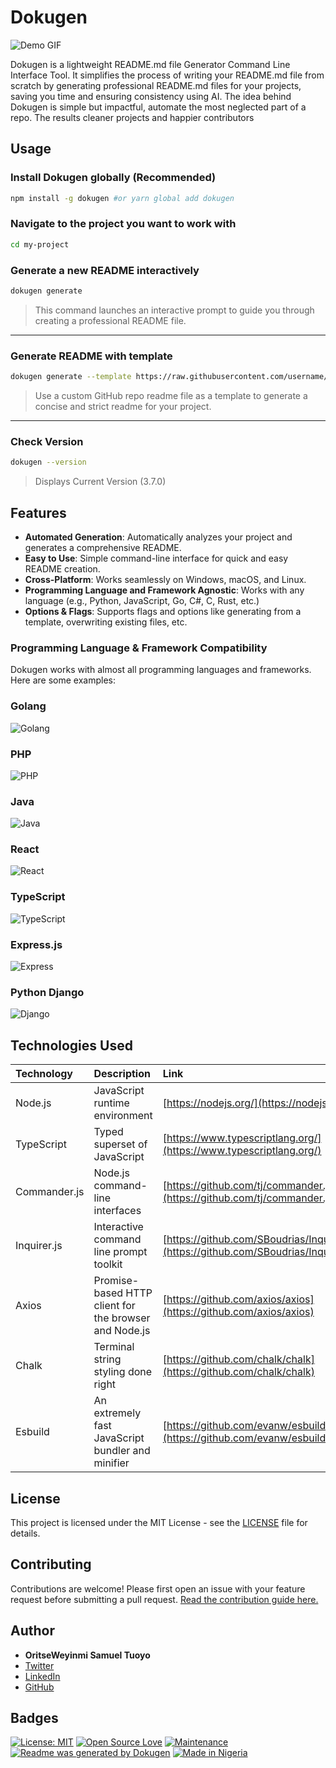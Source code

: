 # Dokugen

![Demo GIF](./public/Demo.gif)

Dokugen is a lightweight README.md file Generator Command Line Interface Tool. It simplifies the process of writing your README.md file from scratch by generating professional README.md files for your projects, saving you time and ensuring consistency using AI. The idea behind Dokugen is simple but impactful, automate the most neglected part of a repo. The results cleaner projects and happier contributors

## Usage

### Install Dokugen globally (Recommended)

```bash
npm install -g dokugen #or yarn global add dokugen 
```

### Navigate to the project you want to work with

```bash
cd my-project
```

### Generate a new README interactively

```bash
dokugen generate
```

> This command launches an interactive prompt to guide you through creating a professional README file.

---

### Generate README with template

```bash
dokugen generate --template https://raw.githubusercontent.com/username/repo-name/blob/main/README.md
```

> Use a custom GitHub repo readme file as a template to generate a concise and strict readme for your project.

---

### Check Version

```bash
dokugen --version
```

> Displays Current Version (3.7.0)

## Features

- **Automated Generation**: Automatically analyzes your project and generates a comprehensive README.
- **Easy to Use**: Simple command-line interface for quick and easy README creation.
- **Cross-Platform**: Works seamlessly on Windows, macOS, and Linux.
- **Programming Language and Framework Agnostic**: Works with any language (e.g., Python, JavaScript, Go, C#, C, Rust, etc.)
- **Options & Flags**: Supports flags and options like generating from a template, overwriting existing files, etc.

### Programming Language & Framework Compatibility

Dokugen works with almost all programming languages and frameworks. Here are some examples:

### Golang

![Golang](./public/go.jpg)

### PHP

![PHP](./public/php.jpg)

### Java

![Java](./public/java.jpg)

### React

![React](./public/react.jpg)

### TypeScript

![TypeScript](./public/typescript.jpg)

### Express.js

![Express](./public/express.jpg)

### Python Django

![Django](./public/django.jpg)

## Technologies Used

| Technology   | Description                                           | Link                                                                                 |
| :----------- | :---------------------------------------------------- | :----------------------------------------------------------------------------------- |
| Node.js      | JavaScript runtime environment                        | [https://nodejs.org/](https://nodejs.org/)                                           |
| TypeScript   | Typed superset of JavaScript                          | [https://www.typescriptlang.org/](https://www.typescriptlang.org/)                   |
| Commander.js | Node.js command-line interfaces                       | [https://github.com/tj/commander.js](https://github.com/tj/commander.js)             |
| Inquirer.js  | Interactive command line prompt toolkit               | [https://github.com/SBoudrias/Inquirer.js](https://github.com/SBoudrias/Inquirer.js) |
| Axios        | Promise-based HTTP client for the browser and Node.js | [https://github.com/axios/axios](https://github.com/axios/axios)                     |
| Chalk        | Terminal string styling done right                    | [https://github.com/chalk/chalk](https://github.com/chalk/chalk)                     |
| Esbuild      | An extremely fast JavaScript bundler and minifier     | [https://github.com/evanw/esbuild](https://github.com/evanw/esbuild)                 |

## License

This project is licensed under the MIT License - see the [LICENSE](LICENSE) file for details.

## Contributing

Contributions are welcome! Please first open an issue with your feature request before submitting a pull request. [Read the contribution guide here.](https://github.com/samueltuoyo15/Dokugen/blob/main/CONTRIBUTION.md)

## Author

- **OritseWeyinmi Samuel Tuoyo**
- [Twitter](https://x.com/TuoyoS26091)
- [LinkedIn](https://www.linkedin.com/in/samuel-tuoyo-8568b62b6)
- [GitHub](https://github.com/samueltuoyo15)

## Badges

[![License: MIT](https://img.shields.io/badge/License-MIT-yellow.svg)](https://opensource.org/licenses/MIT)
[![Open Source Love](https://badges.frapsoft.com/os/v1/open-source.svg?v=103)](https://opensource.org/)
[![Maintenance](https://img.shields.io/badge/Maintained%3F-yes-green.svg)](https://GitHub.com/Naereen/StrapDown.js/graphs/commit-activity)
[![Readme was generated by Dokugen](https://img.shields.io/badge/Readme%20was%20generated%20by-Dokugen-brightgreen)](https://www.npmjs.com/package/dokugen)
[![Made in Nigeria](https://img.shields.io/badge/made%20in-nigeria-008751.svg?style=flat-square)](https://github.com/acekyd/made-in-nigeria)
